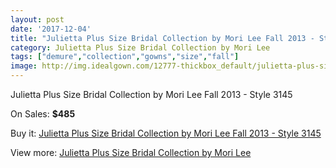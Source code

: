 ```yaml
---
layout: post
date: '2017-12-04'
title: "Julietta Plus Size Bridal Collection by Mori Lee Fall 2013 - Style 3145"
category: Julietta Plus Size Bridal Collection by Mori Lee
tags: ["demure","collection","gowns","size","fall"]
image: http://img.idealgown.com/12777-thickbox_default/julietta-plus-size-bridal-collection-by-mori-lee-fall-2013-style-3145.jpg
---
```

Julietta Plus Size Bridal Collection by Mori Lee Fall 2013 - Style 3145

On Sales: **$485**
<a href="https://www.idealgown.com/en/julietta-plus-size-bridal-collection-by-mori-lee/5152-julietta-plus-size-bridal-collection-by-mori-lee-fall-2013-style-3145.html"><amp-img layout="responsive" width="600" height="600" src="//img.idealgown.com/12777-thickbox_default/julietta-plus-size-bridal-collection-by-mori-lee-fall-2013-style-3145.jpg" alt="Julietta Plus Size Bridal Collection by Mori Lee Fall 2013 - Style 3145 0" /></a>
<a href="https://www.idealgown.com/en/julietta-plus-size-bridal-collection-by-mori-lee/5152-julietta-plus-size-bridal-collection-by-mori-lee-fall-2013-style-3145.html"><amp-img layout="responsive" width="600" height="600" src="//img.idealgown.com/12779-thickbox_default/julietta-plus-size-bridal-collection-by-mori-lee-fall-2013-style-3145.jpg" alt="Julietta Plus Size Bridal Collection by Mori Lee Fall 2013 - Style 3145 1" /></a>
<a href="https://www.idealgown.com/en/julietta-plus-size-bridal-collection-by-mori-lee/5152-julietta-plus-size-bridal-collection-by-mori-lee-fall-2013-style-3145.html"><amp-img layout="responsive" width="600" height="600" src="//img.idealgown.com/12778-thickbox_default/julietta-plus-size-bridal-collection-by-mori-lee-fall-2013-style-3145.jpg" alt="Julietta Plus Size Bridal Collection by Mori Lee Fall 2013 - Style 3145 2" /></a>

Buy it: [Julietta Plus Size Bridal Collection by Mori Lee Fall 2013 - Style 3145](https://www.idealgown.com/en/julietta-plus-size-bridal-collection-by-mori-lee/5152-julietta-plus-size-bridal-collection-by-mori-lee-fall-2013-style-3145.html "Julietta Plus Size Bridal Collection by Mori Lee Fall 2013 - Style 3145")

View more: [Julietta Plus Size Bridal Collection by Mori Lee](https://www.idealgown.com/en/67-julietta-plus-size-bridal-collection-by-mori-lee "Julietta Plus Size Bridal Collection by Mori Lee")